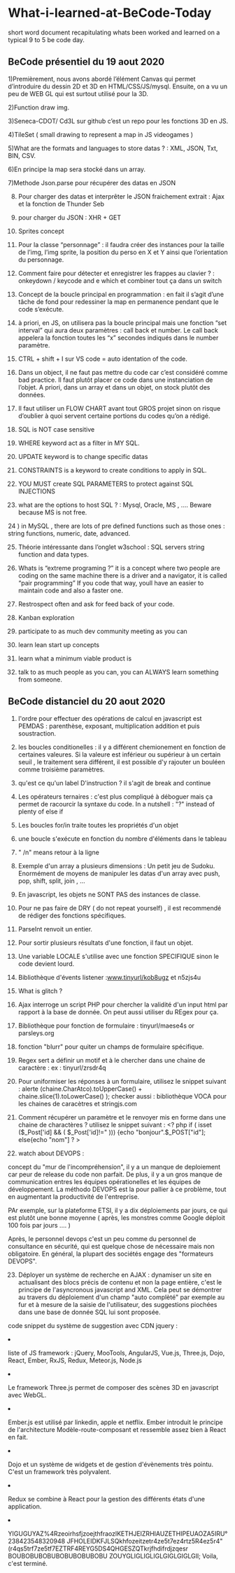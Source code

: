 # What-i-learned-at-BeCode-Today
short word document recapitulating whats been worked and learned on a typical 9 to 5 be code day. 


## BeCode présentiel du 19 aout 2020

1)Premièrement, nous avons abordé l’élément Canvas qui permet d’introduire du dessin 2D et 3D en HTML/CSS/JS/mysql. Ensuite, on a vu un peu de WEB GL qui est surtout utilisé pour la 3D. 

2)Function draw img. 

3)Seneca-CDOT/ Cd3L sur github c’est un repo pour les fonctions 3D en JS. 

4)TileSet ( small drawing to represent a map in JS videogames ) 

5)What are the formats and languages to store datas ? : XML, JSON, Txt, BIN, CSV. 

6)En principe la map sera stocké dans un array. 

7)Methode Json.parse pour récupérer des datas en JSON 

8) Pour charger des datas et interprêter le JSON fraichement extrait : Ajax et la fonction de Thunder Seb

9) pour charger du JSON : XHR + GET

10) Sprites concept

11) Pour la classe “personnage” : il faudra créer des instances pour la taille de l’img, l’img sprite, la position du perso en X et Y ainsi que l’orientation du personnage.

12) Comment faire pour détecter et enregistrer les frappes au clavier ? : onkeydown / keycode and e which et combiner tout ça dans un switch

13)  Concept de la boucle principal en programmation : en fait il s’agit d’une tâche de fond pour redessiner la map en permanence pendant que le code s’exécute.

14) à priori, en JS, on utilisera pas la boucle principal mais une fonction “set interval” qui aura deux paramètres : call back et number. Le call back appelera la fonction toutes les “x” secondes indiqués dans le number paramètre.

15) CTRL + shift + I sur VS code = auto identation of the code.

16) Dans un object,  il ne faut pas mettre du code car c’est considéré comme bad practice. Il faut plutôt placer ce code dans une instanciation de l’objet. A priori, dans un array et dans un objet, on stock plutôt des données.

17)  Il faut utiliser un FLOW CHART avant tout GROS projet sinon on risque d’oublier à quoi servent certaine portions du codes qu’on a rédigé.

18)  SQL is NOT case sensitive

19) WHERE keyword act as a filter in MY SQL.

20) UPDATE keyword is to change specific datas

21) CONSTRAINTS is a keyword to create conditions to apply in SQL.

22) YOU MUST create SQL PARAMETERS to protect against SQL INJECTIONS


23)  what are the options to host SQL ? : Mysql, Oracle, MS , …. Beware because MS is not free.

24 ) in MySQL , there are lots of pre defined functions such as those ones : string functions, numeric, date, advanced. 

25)  Théorie intéressante dans l’onglet w3school : SQL servers string function and data types.

26)  Whats is “extreme programing ?” it is a concept where two people are coding on the same machine there is a driver and a navigator, it is called “pair programming” If you code that way, youll have an easier to maintain code and also a faster one.

27) Restrospect often and ask for feed back of your code.

28) Kanban exploration

29) participate to as much dev community meeting as you can

30) learn lean start up concepts

31) learn what a minimum viable product is

32) talk to as much people as you can, you can ALWAYS learn something from someone.


## BeCode distanciel du 20 aout 2020

1) l'ordre pour effectuer des opérations de calcul en javascript est PEMDAS : parenthèse, exposant, multiplication addition et puis soustraction. 

2) les boucles conditionelles : il y a différent chemionement en fonction de certaines valeures. Si la valeure est inférieur ou supérieur à un certain seuil , le traitement sera différent, il est possible d'y rajouter un bouléen comme troisième paramètres. 

3) qu'est ce qu'un label D'instruction ? il s'agit de break and continue 

4) Les opérateurs ternaires : c'est plus compliqué à déboguer mais ça permet de racourcir la syntaxe du code. In a nutshell : "?" instead of plenty of else if 

5) Les boucles for/in traite toutes les propriétés d'un objet

6) une boucle s'exécute en fonction du nombre d'éléments dans le tableau 

7) " /n" means retour à la ligne 

8) Exemple d'un array a plusieurs dimensions : Un petit jeu de Sudoku. Enormément de moyens de manipuler les datas d'un array avec push, pop, shift, split, join , ... 

9) En javascript, les objets ne SONT PAS des instances de classe. 

10) Pour ne pas faire de DRY ( do not repeat yourself)  , il est recommendé de rédiger des fonctions spécifiques. 

11) ParseInt renvoit un entier. 

12) Pour sortir plusieurs résultats d'une fonction, il faut un objet. 

13) Une variable LOCALE s'utilise avec une fonction SPECIFIQUE sinon le code devient lourd. 

14) Bibliothèque d'évents listener :www.tinyurl/kob8ugz et n5zjs4u

15) What is glitch ? 

16) Ajax interroge un script PHP pour chercher la validité d'un input html par rapport à la base de donnée. On peut aussi utiliser du REgex pour ça. 

17) Bibliothèque pour fonction de formulaire : tinyurl/maese4s or parsleys.org 

18) fonction "blurr" pour quiter un champs de formulaire spécifique. 

19) Regex sert a définir un motif et à le chercher dans une chaine de caractère : ex : tinyurl/zrsdr4q

20) Pour uniformiser les réponses à un formulaire, utilisez le snippet suivant : alerte (chaine.CharAtco).toUpperCase() + chaine.slice(1).toLowerCase() ); 
checker aussi : bibliothèque VOCA pour les chaines de caracètres et stringjs.com

21) Comment récupérer un paramètre et le renvoyer mis en forme dans une chaine de charactères ? utilisez le snippet suivant : <? php if ( isset ($_Post['id] && ( $_Post['id]!=" )))
{echo "bonjour".$_POST["id"];
else{echo "nom"] ? >

22) watch about DEVOPS : 

concept du "mur de l'incompréhension", il y a un manque de deploiement car peur de release du code non parfait. De plus, il y a un gros manque de communication entres les équipes opérationelles et les équipes de développement. La méthodo DEVOPS est la pour pallier à ce problème, tout en augmentant la productivité de l'entreprise. 

PAr exemple, sur la plateforme ETSI, il y a dix déploiements par jours, ce qui est plutôt une bonne moyenne ( après, les monstres comme Google déploit 100 fois par jours  .... ) 

Après, le personnel devops c'est un peu comme du personnel de consultance en sécurité, qui est quelque chose de nécessaire mais non obligatoire. En général, la plupart des sociétés engage des "formateurs DEVOPS". 


23) Déployer un système de recherche en AJAX : dynamiser un site en actualisant des blocs précis de contenu et non la page entière, c'est le principe de l'asyncronous javascript and XML. Cela peut se démontrer au travers du déploiement d'un champ "auto complèté" par exemple au fur et à mesure de la saisie de l'utilisateur, des suggestions piochées dans une base de donnée SQL lui sont proposée. 

code snippet du système de suggestion avec CDN jquery : 

<script src = "htttps//code.jquery.com/jquery_3.2.1min.js> </script> <style> .recherche_pays {border : ..... bg colour, margin, padding, border radius, #list pays float left, list style none, margin top, padding, width, position absolute #listePays li padding, background, li hover </style> 
               <div class = "recherche_pays"> <input type ="text" id = "recherche" placeholder ="Nom Pays" /> <div id="suggestions"> </Div> 

site très complet à propos de Ajax : http://tinyurl.com/y8pu2dhg 

Widget jquery ui pour templates de système d'auto completion. 


24) En fait Jquerry permet d'assigner dynamiquement des règles CSS 

25) Comment fonctionne un code jquery initiant un appel AJAX ?  : $document.ready function $#recherche.keyup fn $ ajax type post url recherche pays.php data : nomPays + $this. ( attention, ce snippet est remplis de fautes de syntaxes ). En français, ça donne : A chaques fois que l'user saisit un caractère dans le champs "recherche" ( évènement keyUp) on lance un appel ajax vers un script externe recherchePays.php  avec le contenu actuel du champ. Celui ci va interroer la base de données MySQL et créer une liste  à puces en conséquence avec tous les résultats suscpetibles de correspondre, c'est la quinterviennent les styles CSS pour mettre en forme les résultats§. On leur associe une fonction choixPays qui se déclenche lorsqu'uon clique sur l'une de ces suggestions : masquer les résultats et afficher le nom complet du pays dans le champ prévu à cet effet. 

Ensuite, quand un caractère dans le champs "recherch" est saisis, on déclenche l'évènement keyup et puis on appel la méthode ajax en conséquences, ceci en initiant une requète de type POST vers le script PHP. On affiche les résultats délivés dans la div suggestion et on modifie l'arrière plan du champs de recherche. 

Après, on initialise la connexion à la base de données à l'aide de la fonction mysqli_connect,pour interroger la base de donnée, c'est plutpt mysqli_query(). Ensuite, il faut utiliser select avec le keyword like qui va chercher tous les termes approchant la recherche. Ensuite on fait une liste à puce avec les résultats trouvés et on leur met la fonction choixPays lorsqu'on clique dessus. /Le système est donc très simple et souple ainsi que facilement adaptable à tout type de projet. 
=> page 63 du magazine hors série numéro 20 "web design".

26) manipuler des images en javascript : on click et hover seront souvent utilisés pour associer des comportements dynamiques aux images. Cependant, les images en JS correspondent également à un type d'objet spécifique s'accompagnant de propriétés et d'évènements spécifiques :  new Image(largeur,hauteur).
exemple : effet "lightbox", pour manipuler une image en js.  

27) En fait, de nombreuses propriétés sont associées à l'objet image, celles ci vont ensuite participer à composer l'élément HTML correspondant avec tous les attributs classiques. 

28) Erreurs récurrentes quand chargement dynamique d'une iamge : tinyurl/q94b5af

29) Cela étant dit, le CSS 3 a apporté pas mal de propriétés modernes qui ont fait que le JS s'est plutot spécialisé dans la gestion d'évènements. 

30) ajouter à une zone une balise construire à partir d'un objet : c'est ce que fait : appendChild() . 

31) Les REGEX : il s'agit d'un aspect fondamentale du javascript : puisqu'elles permettent de définir des motifs à chercher dans des chars afin de procéder à des : VALIDATION DE FORMULAIRE, des CONVERSION de syntaxe, ou des EXCTRACTIONS de contenu par exemple. C'est en quelque sorte, presqu'un language à part, qu'il est cependant presque obligatoire de bien maitriser si on veut pouvoir soutenir les usages les plus ambitieux. 

32) Les regex sont utilisés pour valider les champs  de formulaire par exemple. 

33) mémo regex : tinyurl/y8cbrvu8.

34) consolider l'apprentissage regex : tinyurl/zrsdr4q

35) exemple de Regex : tinyurl/y79lx5z3

36) Gagner du temps en testant ses regex face à des templates regex : RegExr.com, Regex101.com , RegexTester.com ce dernier site est rempli de REGEX préfabriquées :D 

37) pour vérifier une REGEX : la définir à la manière d'une chaine de caractère puis appliquer la méthode test() sur l'élément à chercher. 

38) ZOUGLOUGLOUGLOUG 

39) méthodes liées à l'objet  String et utilisés pour les regex : match, search, split, replacE. 

40) Gérer les dates et le temps en JS : Il faut savoir que la notion de temps intervient de deux manière en javascript : on utilise d'abord l'objet Date pour afficher, calculer ou manipuler tout type de dates, que ça soit des années, des jours, des mois ou même des millisecondes. Il y a même des fonction visant à décaler ou au contraire à répéter à intervalles réguliers vos traitements. 

41) méthodes et propriétés de l'objet DATE : MDN at this adress : tinyurl/yaj4lxsd. 

42) pour localiser les dates : méthode toLocaleDateString() et ses divers propriétés. 

43) le calcul du temps et des dates s'effectue par rapport à "lunix epoch"

44) grâce aux méthodes setInterval() et setTimeout(), vous retardez ou vous répétez vos traitements afgin d'aboutir aux effets les plus divers. 

45) setTimeout() permet par exemple d'automatiser le chargement d'une succession d'images pour réaliser des diaporamas. 

46) on peut chronométrer la vitesse d'exécution d'une fonction JS grâce à la méthode getTime() de l'objet Date. 

47) : Déboguage de code JS : l'inspecteur web, les devs tools des naviguateurs, console.log, créer une maquette, 

48) visite guidé de l'inspecteur ( pour firefox : tinyurl/y8gozw7m ) ( pour chrome : tinyurl/y7gmun3q). 

49) point d'arrêt sert à passer en revue l'état de nos variables et les différentes opérations sy appliquant. 

50) JS class et object : Face à un projet ambitieux, le code JS a plutot bien intérêt à être STRUCTURE. On peut reproduire le principe des classes en leur associuants des propriétés et des méthodes pour avoir un code réutilisable et moins répétitif. 

51) JS est un language de progrmation orienté PROTOTYPE, cela veut dire qu'on instancie pas des classes mais directement des objets définis sous forme de prototypes => WTF ?!

52) service de Sand boxing comme JsFiddle pour tester la création de classes. 

53) mieux comprendre la POO : tinyurl/y7vm3r23

54) création de fonctions personalisés : tinyurl/mfe8tpl

55) un constructeur sert a définir les différentes propriétés d'un objet. 

56) article pour créer des méthodes VRAIMENT original : tinyurl/y73mxwdz

57) un méthode statique sert à associer à uune classe' une méthode générale ne dépendant pas de ses différentes instances, la statique a généralement un role utilitaire au seins de la classE. Cette méthode servira par exemple a formater une valeur ou procédera à un calcul régulièrement effectué. 

58) Jquerry : apparu en 2006 c'est une bibliothèque javascript. Cette bibli est remplie de méthodes éléments et proproétés. Cette bib modernise le traitement du language JS. On gagne un temps précieux grâce à l'emploi de méthodes simples.  

59) Les sélecteur Jquerry permettent de pointer en une ligne vers tous les éléments d'un choix déterminé, c'est ce qui fait la puissance de la bibliothéque en quelques sortes. 

60) Jquerry permet de dynamiser en qq lignes de code un site web grâce aux effets d'apparition. 

61) Méthodes et propriétés de Jquery listés à l'onglet API documentation de jquery.com 

62) Jquerry UI est une bibliothéque JS spécialisée dans les éléments d'interface. 

63) En combinant Jquerry et le CSS on peut faire des "choses spectaculaires" comme par exemple capturer les sections d'une greande image afin de les isoler. 

64) prepend ajoute un élément AVANT le sélecteur concerné. 

65) pour gérer l'ensemble des animations de Jquerry, il faut appeler la méthode animate ( propriété, durée, transition, fonction ). 

66) on peut créer son propre thème JqueryUI avec Theme Roller. 

67) la méthode tab (à créer rapidement un système de navigation par ongletS. C'est utilisé notamment dans Joomla et Wordpress. 

68) il existe full méthodes prêtes à l'emploi pour réaliser de superbes effet en quelques lignes de code, il suffit de visiter l'adresse suivante : http://api.jquery.com.category/effects 

69) Méthodes et objets NOUVEAU dans HTML 5 et dans "manipulating the DOM" : HISTORY est une API permettant de stocker temporairement des données pour autoriser les retours en arrière. SELECTEURS queryselector et queryselectorAll. TIMERS pour la gestion du temps et des délais avec setInterval et clearInterval. CONTENT EDITABLE : Tiny MCE. WEBSTORAGE : solution de stockage dans la mémoire du naviguateur pour conserver jusqu'à 10 mo de données. 

70) pour dessiner en JS, on utilise l'API "canvas". 

71) on peut apprendre a gérer les transferts de fichier et déployer des systèmes ergonomiques en checkant les propriétés des méthodes de l'API FILE. 

72) API media element pour lire directement du contenu audio et vidéo dans le naviguateur. 

73) Autres méthodes et nouveaux objets en HTML 5 : GEOLOCALISATION, WEK WORKERS: puisque js ne peut pas exécuter des opérations en paralèle ( language mono tâche), lAPI WEB WORKER est la pour palier à ce problème. OFFLINE WEB APPLICATION : API pour garder en mémoire des données pour exécuter une app web même SANS CONNEXION internet. DRAGNDROP. Par exemple en combinant API FILE et DRAGNDROP, on peut créer des interfaces plus riches et plus intuitives. 

74) Canvas peut permettre d'afficher du texte et alors ltuilisateur pourra par exemple librement déplacer son text sur une image

75) GEOLOCALISATION : grâce à getCurrentPosition() on récupérer ponctuellement la position de l'utilisateur et avec watchPosition() permet le suivi du déplacement de l'utilisateur. 

76) L'API FILE READER propose plusieurs méthodes pour lire des fichiers de manières asynchrone. Grâce à cette API, on peut aussi afficher une barre de progression au cours de l'envoi, c'est à dire montrer à l'utilisateur où en est un téléchargement par exemple. 

77) Manipuler le CSS en javascript : puisque JS a full évènements et sélecteur, il joue un role de "chef d'orchestre" et associe, active et remplace tous les styles CSS lorsqu'une intéraction précise se déclenche. 

78) Il est possible de prédéfinir des classes spécifiques dans une feuille de style avec de nombreuses régler CSS, pour les appliquer d'un seul coup avec la propriété className. Exemple concrets de className : tinyurl/ya4ryqbg. 

79) Avec jQuery, il suffit d'appeler la méthode css() sur le sélecteur de son choix pour modifier ou relever la valeure des styles CSS de votre choi, tutoriel complet à l'adresse suivante : tinyurl/yaoh23k 

80) Jquery dispose d'une méthode entièrement dédiée à la définition ou à la récupération de styles : il suffit d'appliquer css ( régles, valeur) au sélecteur de son choix. 

81) Comment faire pour obtenir la valeur considéré pour réaliser des traitements et calculs spécifiques ? il faut utiliser la méthode getComputedStyle(), qui permet de récupérer des valeurs mais pas de les assigner. 

82) combiner la méthode css() avec getComputedStyle, addClass() removeClass() et switchClass() pour échanger deux classes entre elles. Par exemple, le snippet suivant va échanger les deux classes lorsqu'on survolera l'élément '#blok' dans un effet de transition non linéaire qui s'étend sur 1000ms: $("#bloc").hover(function)() { $(this).switchClass("inactive", "active", 1000, "easeInOutQuad")}; function () {$(this).switchClass("active", "inactive", 1000, "easeInOutQuad"); }); 

83) putain jcommence a en avoir plein lcul la 

84) allez courage, bientôt terminé fou. 

85) Formation complète sur l'usage de l'API FILE : tinyurl/y7el5pwn

86) trois types d'objets doivent être maitrisé pour gérer efficacement les transferts de fichiers à travers le naviguateur : FILE (pour un fichier unique) FileList ( multiples instances d'objets Files séparée dans un tableau et enfin FileReader ( pour la lecture de fichier). Très pertinent pour la gestion des CMS (content management system) bibliothéques media. 

87) API DRAGNDROP : l'objet DataTransfer va soutenir les données à transférer entre la zone de départ la zone d'arrivée, on retrouvera l'ensemble des propriétés comme la posibilité de transférer des fichiers ou de préparer divers effet de dépots. Adresse : tinyurl/nv6949z. Très intéressant comme API quand il s'agit de concevoir un panier d'achat par exemple. 

88) méthode canvas présentées de manière intéractive : www.html5canvastutorials.com 

89) série d'exemple de gestion d'animation, avec des effets avancés comme par exemple la gestion de la physique : http://tinyurl.com/y823etsb

90) explications claires sur la fonction drawImage() : tinyurl/y7rz7a4am

91) il existe des bibliothèques prêtes à l'emploi pour gérer un lecteur vidéo HTML5 comme par exemple VideoJS.Com 

92) Manipuler des flux rss : le flux rss en fait c'est un format XML qui obéit à une nomenclature spécifique et qui regroupe dynamiquement la liste des derniers articles publiés, il est possible de parcourir de tels formats grâce à des lecteur codé en javascript et intégrés aux pages concernées. 

93) En combinant Jquery avec FeedEk, on peut déploez un système très souple et simple d'emploi puisqu'il suffit d'indiquer l'url du flux RSS ainsi qu'une série d'options claires. 

94) l'objet DOMParser sert à parcourir un fichier XML et il a aussi une méthode très importante : parseFromString() qui va encapsuler toutes les balises de l'arborescence dans une simple variable. 

95) 15 solutions Jquery pour afficher originalement du flux RSS ( comme par ex les bandeaux dans les chaines d'info en continu ) : tinyurl/hfazw4n

96) ALMOST DONE MOTHERFUCKA 

97) MooTools est le frère jumeau de jQuery, très facile à intégrer grâce à la ligne : <script src="https://ajax.googleapis.com/ajax/libs/mootools/1.6.0/mootools.min.js"> </script> 

98) liste of JS framework : jQuery, MooTools, AngularJS, Vue.js, Three.js, Dojo, React, Ember, RxJS, Redux, Meteor.js, Node.js 

99) Le framework Three.js permet de composer des scènes 3D en javascript avec WebGL. 

100) Ember.js est utilisé par linkedin, apple et netflix. Ember introduit le principe de l'architecture Modèle-route-composant et ressemble assez bien à React en fait. 

101) Dojo et un système de widgets et de gestion d'évènements très pointu. C'est un framework très polyvalent. 

102) Redux se combine à React pour la gestion des différents états d'une application. 

103) YIGUGUYAZ%4RzeoirhsfjzoejthfraozlKETHJEIZRHIAUZETHIPEUAOZA5IRU°238423548320948 JFHOLEIDKFJLSQkhfozeitzetr4ze5t7ez4rtz5R4ez5r4"(r4qs5trf7ze5tf7EZTRF4REYG5DS4QHGESZQTkrjfhdifrdjzqesr BOUBOBUBOBUBOBUBOBUBOBU ZOUYGLIGLIGLIGLGIGLGIGLGIl;   Voila, c'est terminé. 






